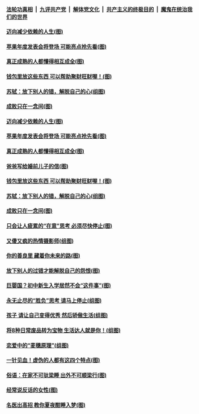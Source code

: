 ####  [法轮功真相](../../../../basic/blob/master/README.md?t=09092139) &nbsp;|&nbsp; [九评共产党](../../../../9ping.md/blob/master/README.md?t=09092139) &nbsp;|&nbsp; [解体党文化](../../../../jtdwh.md/blob/master/README.md?t=09092139)  &nbsp;|&nbsp; [共产主义的终极目的](../../../../gczydzjmd.md/blob/master/README.md?t=09092139) &nbsp;|&nbsp; [魔鬼在统治我们的世界](../../../../mgztzwmdsj.md/blob/master/README.md?t=09092139) 

#### [迈向减少依赖的人生(图)](../pages/p8/906794.md?t=09092139) 

#### [苹果年度发表会将登场 可能亮点抢先看(图)](../pages/p8/906649.md?t=09092139) 

#### [真正成熟的人都懂得相互成全(图)](../pages/p8/906442.md?t=09092139) 

#### [钱包里放这些东西 可以帮助聚财旺财喔！(图)](../pages/p8/906544.md?t=09092139) 

#### [苏轼：放下别人的错，解脱自己的心(组图)](../pages/p8/906304.md?t=09092139) 

#### [成败只在一念间(图)](../pages/p8/906079.md?t=09092139) 

#### [迈向减少依赖的人生(图)](../pages/p8/906794.md?t=09092139) 

#### [苹果年度发表会将登场 可能亮点抢先看(图)](../pages/p8/906649.md?t=09092139) 

#### [真正成熟的人都懂得相互成全(图)](../pages/p8/906442.md?t=09092139) 

#### [爸爸写给婚前儿子的信(图)](../pages/p8/905680.md?t=09092139) 

#### [钱包里放这些东西 可以帮助聚财旺财喔！(图)](../pages/p8/906544.md?t=09092139) 

#### [苏轼：放下别人的错，解脱自己的心(组图)](../pages/p8/906304.md?t=09092139) 

#### [成败只在一念间(图)](../pages/p8/906079.md?t=09092139) 

#### [只会让人疲累的“在意”思考 必须尽快停止(图)](../pages/p8/906648.md?t=09092139) 

#### [又傻又疯的热情摄影师(组图)](../pages/p8/906543.md?t=09092139) 

#### [你的善良里 藏着你未来的路(图)](../pages/p8/906636.md?t=09092139) 

#### [放下别人的过错才能解脱自己的怨恨(图)](../pages/p8/906302.md?t=09092139) 

#### [巨婴国？初中新生入学居然不会“这件事”(图)](../pages/p8/906524.md?t=09092139) 

#### [永无止尽的“胜负”思考 请马上停止(组图)](../pages/p8/906502.md?t=09092139) 

#### [孩子 请让自己变得优秀 然后骄傲生活(组图)](../pages/p8/896306.md?t=09092139) 

#### [将8种日常废品转为宝物 生活达人就是你！(组图)](../pages/p8/906396.md?t=09092139) 

#### [恋爱中的“麦穗原理”(组图)](../pages/p8/906084.md?t=09092139) 

#### [一针见血！虚伪的人都有这四个特点(图)](../pages/p8/906298.md?t=09092139) 

#### [俗语：在家不可驮梁睡 出外不可顺梁行(图)](../pages/p8/906381.md?t=09092139) 

#### [经常说反话的女性(图)](../pages/p8/906289.md?t=09092139) 

#### [名医出高招 教你夏夜酣睡入梦(图)](../pages/p8/905220.md?t=09092139) 

